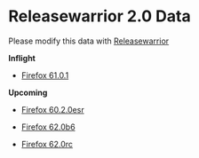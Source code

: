 

Releasewarrior 2.0 Data
=======================

Please modify this data with [Releasewarrior](https://github.com/mozilla-releng/releasewarrior-2.0)

**Inflight**

* [Firefox 61.0.1](/inflight/firefox/firefox-release-61.0.1.md)

**Upcoming**

* [Firefox 60.2.0esr](/upcoming/firefox/firefox-esr60-60.2.0esr.md)

* [Firefox 62.0b6](/upcoming/firefox/firefox-beta-62.0b6.md)

* [Firefox 62.0rc](/upcoming/firefox/firefox-release-rc-62.0rc.md)

